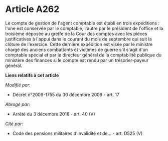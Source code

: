 # Article A262

Le compte de gestion de l'agent comptable est établi en trois expéditions : l'une est conservée par le comptable, l'autre par
le président de l'office et la troisième déposée au greffe de la Cour des comptes avec les pièces justificatives à l'appui
dans le courant du mois de septembre qui suit la clôture de l'exercice. Cette dernière expédition est visée par le
ministre chargé des anciens combattants et victimes de guerre s'il s'agit d'un comptable spécial et par le directeur général
de la comptabilité publique du ministère des finances si le compte est rendu par un trésorier-payeur général.

**Liens relatifs à cet article**

_Modifié par_:

  - Décret n°2009-1755 du 30 décembre 2009 - art. 17

_Abrogé par_:

  - Arrêté du 3 décembre 2018 - art. 40 (V)

_Cité par_:

  - Code des pensions militaires d'invalidité et de... - art. D525 (V)
